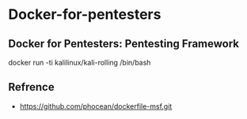 # Docker-for-pentesters
## Docker for Pentesters: Pentesting Framework

docker run -ti kalilinux/kali-rolling /bin/bash



## Refrence 
- https://github.com/phocean/dockerfile-msf.git